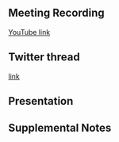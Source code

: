 ## Meeting Recording

[YouTube link](https://youtu.be/2y9Vv0Nut_M)

## Twitter thread

[link](https://twitter.com/Orthogonal_Lab/status/1576489172109791233)

## Presentation



## Supplemental Notes

